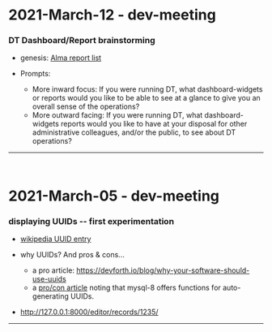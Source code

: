 
2021-March-12 - dev-meeting
===========================

### DT Dashboard/Report brainstorming

- genesis: [Alma report list](https://knowledge.exlibrisgroup.com/Alma/Product_Documentation/010Alma_Online_Help_(English)/080Analytics/060Out-of-the-Box-Reports)

- Prompts:
    - More inward focus: If you were running DT, what dashboard-widgets or reports would you like to be able to see at a glance to give you an overall sense of the operations?
    - More outward facing: If you were running DT, what dashboard-widgets reports would you like to have at your disposal for other administrative colleagues, and/or the public, to see about DT operations?


---

` `  


2021-March-05 - dev-meeting
===========================

### displaying UUIDs -- first experimentation

- [wikipedia UUID entry](https://en.wikipedia.org/wiki/Universally_unique_identifier)

- why UUIDs? And pros & cons...
    - a pro article: <https://devforth.io/blog/why-your-software-should-use-uuids>
    - a [pro/con article](https://www.mysqltutorial.org/mysql-uuid/) noting that mysql-8 offers functions for auto-generating UUIDs.

- <http://127.0.0.1:8000/editor/records/1235/>

---
